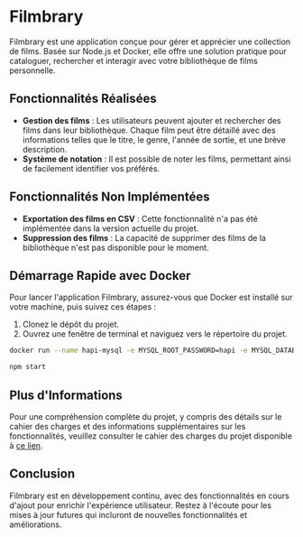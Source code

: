 # Filmbrary

Filmbrary est une application conçue pour gérer et apprécier une collection de films. Basée sur Node.js et Docker, elle offre une solution pratique pour cataloguer, rechercher et interagir avec votre bibliothèque de films personnelle.

## Fonctionnalités Réalisées

- **Gestion des films** : Les utilisateurs peuvent ajouter et rechercher des films dans leur bibliothèque. Chaque film peut être détaillé avec des informations telles que le titre, le genre, l'année de sortie, et une brève description.
- **Système de notation** : Il est possible de noter les films, permettant ainsi de facilement identifier vos préférés.

## Fonctionnalités Non Implémentées

- **Exportation des films en CSV** : Cette fonctionnalité n'a pas été implémentée dans la version actuelle du projet.
- **Suppression des films** : La capacité de supprimer des films de la bibliothèque n'est pas disponible pour le moment.

## Démarrage Rapide avec Docker

Pour lancer l'application Filmbrary, assurez-vous que Docker est installé sur votre machine, puis suivez ces étapes :

1. Clonez le dépôt du projet.
2. Ouvrez une fenêtre de terminal et naviguez vers le répertoire du projet.

```bash
docker run --name hapi-mysql -e MYSQL_ROOT_PASSWORD=hapi -e MYSQL_DATABASE=user -p 3306:3306 -d mysql:8 --default-authentication-plugin=mysql_native_password
```
```bash
npm start
```

## Plus d'Informations

Pour une compréhension complète du projet, y compris des détails sur le cahier des charges et des informations supplémentaires sur les fonctionnalités, veuillez consulter le cahier des charges du projet disponible à [ce lien](https://drjs-organization.gitbook.io/nodejs/tp/projet).

## Conclusion

Filmbrary est en développement continu, avec des fonctionnalités en cours d'ajout pour enrichir l'expérience utilisateur. Restez à l'écoute pour les mises à jour futures qui incluront de nouvelles fonctionnalités et améliorations.
